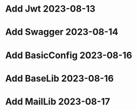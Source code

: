# Add Jwt 2023-08-13

# Add Swagger 2023-08-14

# Add BasicConfig 2023-08-16

# Add BaseLib 2023-08-16

# Add MailLib 2023-08-17